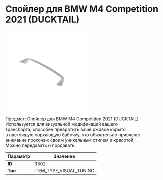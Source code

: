 # Спойлер для BMW M4 Competition 2021 (DUCKTAIL)

![Item Image](../img/3302.webp?raw=true)

Предмет: Спойлер для BMW M4 Competition 2021 (DUCKTAIL)<br>Используется для визуальной модификаций вашего<br>транспорта, способен превратить ваше ржавое корыто<br>в настоящую порхающую бабочку, что обязательно привлечет<br>внимание прохожих своим уникальным стилем и красотой.<br>Можно передавать и продавать.


| Параметр | Значение |
|----------|----------|
| **ID** | 3302 |
| **Тип** | ITEM_TYPE_VISUAL_TUNING |

